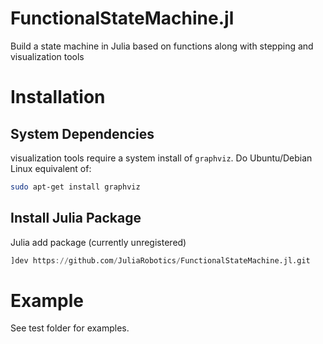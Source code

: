 # FunctionalStateMachine.jl
Build a state machine in Julia based on functions along with stepping and visualization tools  

# Installation
## System Dependencies
visualization tools require a system install of `graphviz`.  Do Ubuntu/Debian Linux equivalent of:
```bash
sudo apt-get install graphviz
```

## Install Julia Package
Julia add package (currently unregistered)
```julia
]dev https://github.com/JuliaRobotics/FunctionalStateMachine.jl.git
```

# Example

See test folder for examples.
